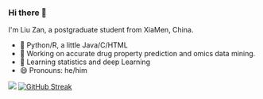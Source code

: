 ### Hi there 👋 

I'm Liu Zan, a postgraduate student from XiaMen, China.

- :hammer: Python/R, a little Java/C/HTML
- 🔭 Working on accurate drug property prediction and omics data mining.
- 🌱 Learning statistics and deep Learning
- 😄 Pronouns: he/him

![](https://readmestats.999857.xyz/api?username=liuzan-info) 
[![GitHub Streak](https://streak-stats.demolab.com?user=liuzan-info&theme=github-light&hide_border=true)](https://git.io/streak-stats)
